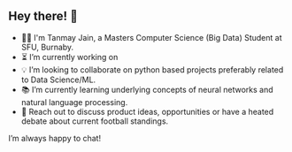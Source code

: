 <h2> Hey there! 👋 </h2>

- 🧑‍🎓 I'm Tanmay Jain, a Masters Computer Science (Big Data) Student at SFU, Burnaby. 
- ⏳ I’m currently working on 
- 💡 I’m looking to collaborate on python based projects preferably related to Data Science/ML.
- 📚 I’m currently learning underlying concepts of neural networks and natural language processing.
- 💬 Reach out to discuss product ideas, opportunities or have a heated debate about current football standings. 

I’m always happy to chat!

<!---
tanmayjain98/tanmayjain98 is a ✨ special ✨ repository because its `README.md` (this file) appears on your GitHub profile.
You can click the Preview link to take a look at your changes.
--->
